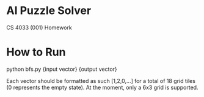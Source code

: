 # AI Puzzle Solver
CS 4033 (001) Homework

# How to Run
python bfs.py {input vector} {output vector}

Each vector should be formatted as such [1,2,0,...] for a total of 18 grid tiles (0 represents the empty state). At the 
moment, only a 6x3 grid is supported.